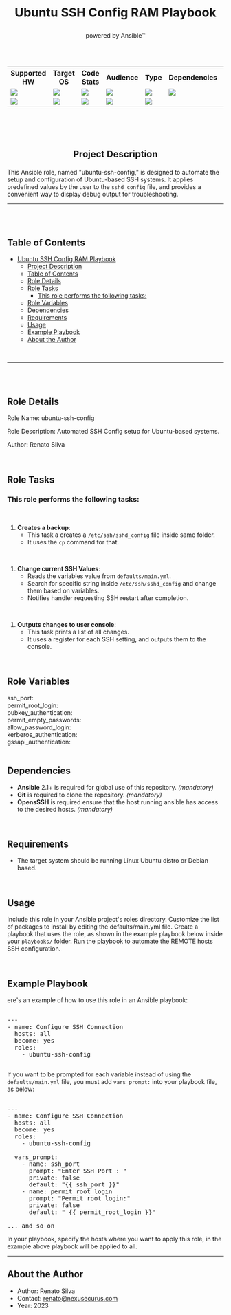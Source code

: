 # <p align="center">Ubuntu SSH Config RAM Playbook</p> 
 <p align="center">powered by Ansible&trade;</p> 

<br>
<br>

<p align="center">
  <table>
    <tr>
      <th>Supported HW</th>
      <th>Target OS</th>
      <th>Code Stats</th>
      <th>Audience</th>
      <th>Type</th>
      <th>Dependencies</th>
      <th>License</th>
    </tr>
    <tr>
      <td><img src="https://img.shields.io/badge/Architecture-x86_64-blue?logo=intel&logoColor=white"></td>
      <td><img src="https://img.shields.io/badge/Ubuntu-Server-orange?logo=ubuntu"></td>
      <td><img src="https://img.shields.io/badge/YAML-Used-green?logo=yaml"></td>
      <td><img src="https://img.shields.io/badge/Role-System%20Administrator-%23197aaa?logo=linux&logoColor=white"></td>
      <td><img src="https://img.shields.io/badge/Automation-Enabled-brightgreen?logo=robot-framework"></td>
      <td><img src="https://img.shields.io/badge/Ansible-2.10%2B-blue?logo=ansible"></td>
      <td><img src="https://img.shields.io/badge/License-MIT-blue.svg"></td>
    </tr>
    <tr>
      <td><img src="https://img.shields.io/badge/ARM-Architecture-blue"></td>
      <td><img src="https://img.shields.io/badge/Linux-Used-green?logo=linux"></td>
      <td><img src="https://img.shields.io/badge/Markdown-Used-green?logo=markdown"></td>
      <td><img src="https://img.shields.io/badge/Homelab-Geeks-blue"></td>
      <td><img src="https://img.shields.io/badge/Tutorial-Provided-blue"></td>
    </tr>
  </table>
</p>


<br>
<br>
<br>

## <p align="center" > Project Description </p>

This Ansible role, named "ubuntu-ssh-config," is designed to automate the setup and configuration of Ubuntu-based SSH systems. It applies predefined values by the user to the `sshd_config` file, and provides a convenient way to display debug output for troubleshooting.

---
<br>
<br>

## Table of Contents

- [Ubuntu SSH Config RAM Playbook](#ubuntu-ssh-config-ram-playbook)
  - [ Project Description ](#-project-description-)
  - [Table of Contents](#table-of-contents)
  - [Role Details](#role-details)
  - [Role Tasks](#role-tasks)
    - [This role performs the following tasks:](#this-role-performs-the-following-tasks)
  - [Role Variables](#role-variables)
  - [Dependencies](#dependencies)
  - [Requirements](#requirements)
  - [Usage](#usage)
  - [Example Playbook](#example-playbook)
  - [About the Author](#about-the-author)

<br>

---
<br>
<br>

## Role Details

Role Name: ubuntu-ssh-config

Role Description: Automated SSH Config setup for Ubuntu-based systems.

Author: Renato Silva

<br>

## Role Tasks

### This role performs the following tasks:

<br>

1. **Creates a backup**:
   - This task a creates a `/etc/ssh/sshd_config` file inside same folder.
   - It uses the `cp` command for that.

<br>

1. **Change current SSH Values**:
   - Reads the variables value from `defaults/main.yml`.
   - Search for specific string inside `/etc/ssh/sshd_config` and change them based on variables.
   - Notifies handler requesting SSH restart after completion.
<br>

1. **Outputs changes to user console**:
   - This task prints a list of all changes.
   - It uses a register for each SSH setting, and outputs them to the console.

<br>

## Role Variables

ssh_port:  
permit_root_login:  
pubkey_authentication:  
permit_empty_passwords:  
allow_password_login:  
kerberos_authentication:  
gssapi_authentication:  
<br>

## Dependencies

- **Ansible** 2.1+ is required for global use of this repository. _(mandatory)_  
- **Git** is required to clone the repository.  _(mandatory)_  
- **OpensSSH** is required ensure that the host running ansible has access to the desired hosts. _(mandatory)_  

<br>

## Requirements

- The target system should be running Linux Ubuntu distro or Debian based.

<br>

## Usage

Include this role in your Ansible project's roles directory.
Customize the list of packages to install by editing the defaults/main.yml file.
Create a playbook that uses the role, as shown in the example playbook below inside your `playbooks/` folder.
Run the playbook to automate the REMOTE hosts SSH configuration.

<br>

## Example Playbook

ere's an example of how to use this role in an Ansible playbook:

<pre>

---
- name: Configure SSH Connection 
  hosts: all
  become: yes
  roles:
    - ubuntu-ssh-config

</pre>

If you want to be prompted for each variable instead of using the `defaults/main.yml` file, you must add `vars_prompt:` into your playbook file, as below:

<pre>

---
- name: Configure SSH Connection 
  hosts: all
  become: yes
  roles:
    - ubuntu-ssh-config

  vars_prompt:
    - name: ssh_port
      prompt: "Enter SSH Port : "
      private: false
      default: "{{ ssh_port }}"
    - name: permit_root_login
      prompt: "Permit root login:"
      private: false
      default: " {{ permit_root_login }}"

... and so on
</pre>

In your playbook, specify the hosts where you want to apply this role, in the example above playbook will be applied to all.

---

## About the Author  

- Author: Renato Silva 
- Contact: renato@nexusecurus.com
- Year: 2023  